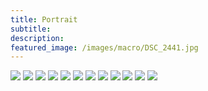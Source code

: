 ```yaml
---
title: Portrait
subtitle: 
description: 
featured_image: /images/macro/DSC_2441.jpg
---
```


<div class="gallery" data-columns="3">
	<img src="/images/portrait/DSC_1905.jpg">
    <img src="/images/portrait/DSC_1957.jpg">
    <img src="/images/portrait/DSC_1605.jpg">
    <img src="/images/portrait/DSC_1405.jpg">
    <img src="/images/portrait/DSC_1323.jpg">
    <img src="/images/portrait/DSC_1969.jpg">
    <img src="/images/portrait/DSC_1963.jpg">
    <img src="/images/portrait/DSC_1459.jpg">
    <img src="/images/portrait/DSC_1451.jpg">
    <img src="/images/portrait/DSC_1875.jpg">
    <img src="/images/portrait/DSC_1484.jpg">
    <img src="/images/portrait/DSC_1748.jpg">
</div>